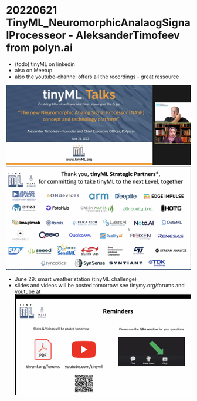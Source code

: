# 20220621 TinyML_NeuromorphicAnalaogSignalProcesseor - AleksanderTimofeev from polyn.ai

* (todo) tinyML on linkedin
* also on Meetup
* also the youtube-channel offers all the recordings - great ressource

![](img00.png)
![](img01.png)
* June 29: smart weather station (tinyML challenge)
* slides and videos will be posted tomorrow: see tinymy.org/forums and youtube at 
![](img02.png)
